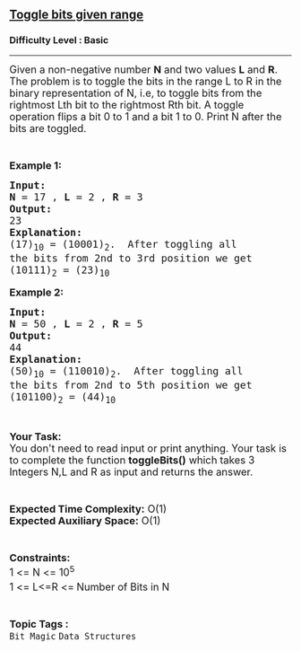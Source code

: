 <h2><a href="https://www.geeksforgeeks.org/problems/toggle-bits-given-range0952/1?page=1&category=Bit%20Magic&difficulty=Basic&sortBy=submissions">Toggle bits given range</a></h2><h3>Difficulty Level : Basic</h3><hr><div class="problems_problem_content__Xm_eO"><p><span style="font-size:18px">Given a non-negative number <strong>N</strong> and two values <strong>L</strong> and <strong>R</strong>. The problem is to toggle the bits in the range L to R in the binary representation of N, i.e, to toggle bits from the rightmost Lth bit to the rightmost Rth bit. A toggle operation flips a bit 0 to 1 and a bit 1 to 0. Print N after the bits are toggled.</span></p>

<p>&nbsp;</p>

<p><span style="font-size:18px"><strong>Example 1:</strong></span></p>

<pre><span style="font-size:18px"><strong>Input:</strong></span>
<span style="font-size:18px"><strong>N</strong> = 17 , <strong>L</strong> = 2 , <strong>R</strong> = 3</span>
<span style="font-size:18px"><strong>Output:</strong></span>
<span style="font-size:18px">23</span>
<span style="font-size:18px"><strong>Explanation:</strong></span>
<span style="font-size:18px">(17)<sub>10</sub> = (10001)<sub>2</sub>.  After toggling all
the bits from 2nd to 3rd position we get
(10111)<sub>2</sub> = (23)<sub>10</sub></span></pre>

<p><span style="font-size:18px"><strong>Example 2:</strong></span></p>

<pre><span style="font-size:18px"><strong>Input:</strong></span>
<span style="font-size:18px"><strong>N</strong> = 50 , <strong>L</strong> = 2 , <strong>R</strong> = 5</span>
<span style="font-size:18px"><strong>Output:</strong></span>
<span style="font-size:18px">44</span>
<span style="font-size:18px"><strong>Explanation:</strong></span>
<span style="font-size:18px">(50)<sub>10</sub> = (110010)<sub>2</sub>.  After toggling all
the bits from 2nd to 5th position we get
(101100)<sub>2</sub> = (44)<sub>10</sub></span></pre>

<p>&nbsp;</p>

<p><span style="font-size:18px"><strong>Your Task:</strong><br>
You don't need to read input or print anything. Your task is to complete the function <strong>toggleBits()</strong> which takes 3 Integers N,L and R as input and returns the answer.</span></p>

<p>&nbsp;</p>

<p><span style="font-size:18px"><strong>Expected Time Complexity:</strong> O(1)<br>
<strong>Expected Auxiliary Space:</strong> O(1)</span></p>

<p>&nbsp;</p>

<p><span style="font-size:18px"><strong>Constraints:</strong></span><br>
<span style="font-size:18px">1 &lt;= N &lt;= 10<sup>5</sup><br>
1 &lt;= L&lt;=R &lt;=<sup> </sup>Number of Bits in N</span></p>
</div><br><p><span style=font-size:18px><strong>Topic Tags : </strong><br><code>Bit Magic</code>&nbsp;<code>Data Structures</code>&nbsp;